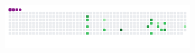 <!-- Snake eating my contributions -->
![snake gif](https://github.com/aliemre2023/aliemre2023/blob/output/github-contribution-grid-snake.gif)


